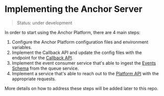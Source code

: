 # Implementing the Anchor Server

> Status: under development

In order to start using the Anchor Platform, there are 4 main steps:

1. Configure the Anchor Platform configuration files and environment variables.
2. Implement the Callback API and update the config files with the endpoint for the [Callback API].
3. Implement the event consumer service that's able to ingest the [Events Schema] from the queue service.
4. Implement a service that's able to reach out to the [Platform API] with the appropriate requests.

[Callback API]: Callbacks%20API.yml
[Events Schema]: Events%20Schema.yml
[Platform API]: Platform%20API.yml

More details on how to address these steps will be added later to this repo.
